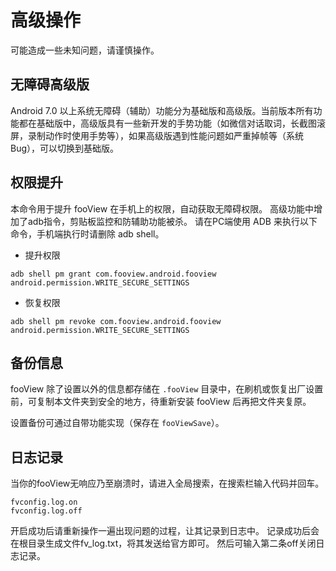 # 高级操作

可能造成一些未知问题，请谨慎操作。

## 无障碍高级版
Android 7.0 以上系统无障碍（辅助）功能分为基础版和高级版。当前版本所有功能都在基础版中，高级版具有一些新开发的手势功能（如微信对话取词，长截图滚屏，录制动作时使用手势等），如果高级版遇到性能问题如严重掉帧等（系统Bug），可以切换到基础版。

## 权限提升
本命令用于提升 fooView 在手机上的权限，自动获取无障碍权限。
高级功能中增加了adb指令，剪贴板监控和防辅助功能被杀。
请在PC端使用 ADB 来执行以下命令，手机端执行时请删除 adb shell。

* 提升权限


```
adb shell pm grant com.fooview.android.fooview android.permission.WRITE_SECURE_SETTINGS
```

* 恢复权限

```
adb shell pm revoke com.fooview.android.fooview android.permission.WRITE_SECURE_SETTINGS
```

## 备份信息
fooView 除了设置以外的信息都存储在 `.fooView` 目录中，在刷机或恢复出厂设置前，可复制本文件夹到安全的地方，待重新安装 fooView 后再把文件夹复原。

设置备份可通过自带功能实现（保存在 `fooViewSave`）。

## 日志记录
当你的fooView无响应乃至崩溃时，请进入全局搜索，在搜索栏输入代码并回车。

```
fvconfig.log.on
fvconfig.log.off
```

开启成功后请重新操作一遍出现问题的过程，让其记录到日志中。
记录成功后会在根目录生成文件fv_log.txt，将其发送给官方即可。
然后可输入第二条off关闭日志记录。